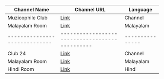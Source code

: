 | Channel Name                | Channel URL                                   | Language      |
|-----------------------------|----------------------------------------------|---------------|
| Muzicophile Club            | [Link](https://www.clubhouse.com/ch/house/muzicophile-club) | Channel       |
| Malayalam Room              | [Link](https://www.clubhouse.com/ch/room/MdO4BWy7)       | Malayalam     |
|-----------------------------|----------------------------------------------|---------------|
| Club 24                     | [Link](https://www.clubhouse.com/ch/house/club-24)         | Channel       |
| Malayalam Room              | [Link](https://www.clubhouse.com/ch/room/Mz3yRr02)       | Malayalam     |
| Hindi Room                  | [Link](https://www.clubhouse.com/ch/room/mZ0BbK2k)       | Hindi         |
